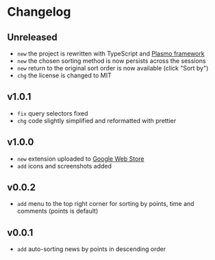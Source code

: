 # Changelog

## Unreleased

* `new` the project is rewritten with TypeScript and [Plasmo framework](https://docs.plasmo.com)
* `new` the chosen sorting method is now persists across the sessions
* `new` return to the original sort order is now available (click "Sort by")
* `chg` the license is changed to MIT

## v1.0.1

* `fix` query selectors fixed
* `chg` code slightly simplified and reformatted with prettier

## v1.0.0

* `new` extension uploaded to [Google Web Store](https://chrome.google.com/webstore/detail/hacker-news-sorted/djkcnbncofmjekhlhemlkinfpkamlkaj)
* `add` icons and screenshots added

## v0.0.2

* `add` menu to the top right corner for sorting by points, time and comments (points is default)

## v0.0.1

* `add` auto-sorting news by points in descending order
